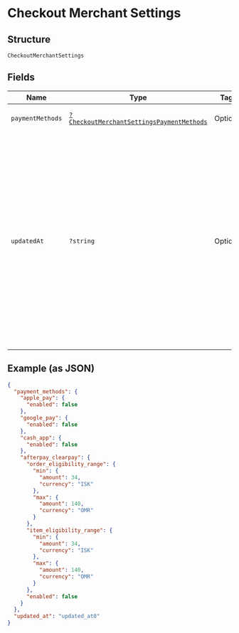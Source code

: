 
# Checkout Merchant Settings

## Structure

`CheckoutMerchantSettings`

## Fields

| Name | Type | Tags | Description | Getter | Setter |
|  --- | --- | --- | --- | --- | --- |
| `paymentMethods` | [`?CheckoutMerchantSettingsPaymentMethods`](../../doc/models/checkout-merchant-settings-payment-methods.md) | Optional | - | getPaymentMethods(): ?CheckoutMerchantSettingsPaymentMethods | setPaymentMethods(?CheckoutMerchantSettingsPaymentMethods paymentMethods): void |
| `updatedAt` | `?string` | Optional | The timestamp when the settings were last updated, in RFC 3339 format.<br>Examples for January 25th, 2020 6:25:34pm Pacific Standard Time:<br>UTC: 2020-01-26T02:25:34Z<br>Pacific Standard Time with UTC offset: 2020-01-25T18:25:34-08:00 | getUpdatedAt(): ?string | setUpdatedAt(?string updatedAt): void |

## Example (as JSON)

```json
{
  "payment_methods": {
    "apple_pay": {
      "enabled": false
    },
    "google_pay": {
      "enabled": false
    },
    "cash_app": {
      "enabled": false
    },
    "afterpay_clearpay": {
      "order_eligibility_range": {
        "min": {
          "amount": 34,
          "currency": "ISK"
        },
        "max": {
          "amount": 140,
          "currency": "OMR"
        }
      },
      "item_eligibility_range": {
        "min": {
          "amount": 34,
          "currency": "ISK"
        },
        "max": {
          "amount": 140,
          "currency": "OMR"
        }
      },
      "enabled": false
    }
  },
  "updated_at": "updated_at0"
}
```


